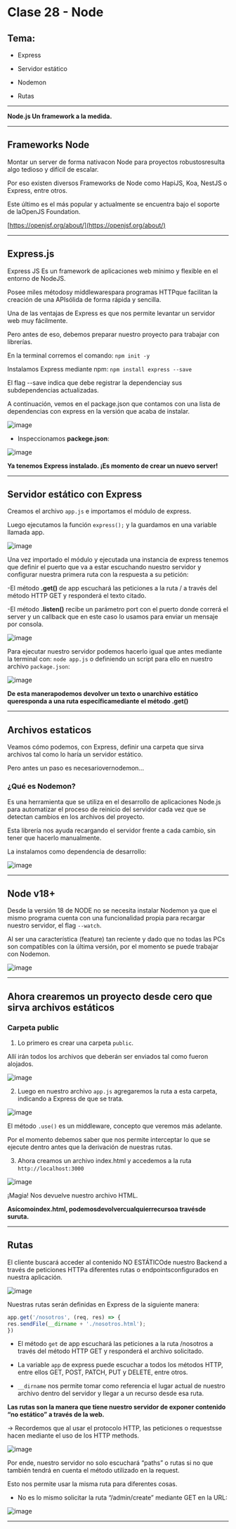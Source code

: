 # Clase 28 - Node

## Tema:

- Express

- Servidor estático

- Nodemon

- Rutas

--- 

**Node.js Un framework a la medida.**

---

## Frameworks Node

Montar un server de forma nativacon Node para proyectos robustosresulta algo tedioso y difícil de escalar.

Por eso existen diversos Frameworks de Node como HapiJS, Koa, NestJS o Express, entre otros.

Este último es el más popular y actualmente se encuentra bajo el soporte de laOpenJS Foundation.

[https://openjsf.org/about/](https://openjsf.org/about/)

---

## Express.js

Express JS
Es un framework de aplicaciones web mínimo y flexible en el entorno de NodeJS.

Posee miles métodosy middlewarespara programas HTTPque facilitan la creación de una APIsólida de forma rápida y sencilla.

Una de las ventajas de Express es que nos permite levantar un servidor web muy fácilmente.

Pero antes de eso, debemos preparar nuestro proyecto para trabajar con librerías.

En la terminal corremos el comando: ``npm init -y``

Instalamos Express mediante npm: ``npm install express --save``

El flag --save indica que debe registrar la dependenciay sus subdependencias actualizadas.

A continuación, vemos en el package.json que contamos con una lista de dependencias con express en la versión que acaba de instalar.

![image](https://github.com/eugenia1984/node/assets/72580574/59bedba5-a8c0-4565-b96c-dea49c0debab)

- Inspeccionamos **packege.json**:

![image](https://github.com/eugenia1984/node/assets/72580574/a2622f5d-e7a1-41e0-8350-d15a4d217ebe)

**Ya tenemos Express instalado. ¡Es momento de crear un nuevo server!**
 
---

## Servidor estático con Express

Creamos el archivo ``app.js`` e importamos el módulo de express.

Luego ejecutamos la función ``express();`` y la guardamos en una variable llamada app.

![image](https://github.com/eugenia1984/node/assets/72580574/c41814ff-7470-4d52-9ba5-4fc58da6651c)

Una vez importado el módulo y ejecutada una instancia de express tenemos que definir el puerto que va a estar escuchando nuestro
servidor y configurar nuestra primera ruta con la respuesta a su petición:

-El método **.get()** de app escuchará las peticiones a la ruta / a través del método HTTP GET y responderá el texto citado.

-El método **.listen()** recibe un parámetro port con el puerto donde correrá el server y un callback que en este caso lo usamos para enviar un mensaje por consola.

![image](https://github.com/eugenia1984/node/assets/72580574/d82e6f9b-7101-445d-8d2d-4f460d75650a)

Para ejecutar nuestro servidor podemos hacerlo igual que antes mediante la terminal con: ``node app.js`` o definiendo un script para ello en
nuestro archivo ``package.json``:

![image](https://github.com/eugenia1984/node/assets/72580574/4abcee45-29f5-48f5-83f5-1442aff06d90)

**De esta manerapodemos devolver un texto o unarchivo estático queresponda a una ruta específicamediante el método .get()**

---

## Archivos estaticos

Veamos cómo podemos, con Express, definir una carpeta que sirva archivos tal como lo haría un servidor estático.

Pero antes un paso es necesariovernodemon...

### ¿Qué es Nodemon?

Es una herramienta que se utiliza en el desarrollo
de aplicaciones Node.js para automatizar el
proceso de reinicio del servidor cada vez que se
detectan cambios en los archivos del proyecto.

Esta librería nos ayuda recargando el servidor
frente a cada cambio, sin tener que hacerlo
manualmente.

La instalamos como dependencia de desarrollo:

![image](https://github.com/eugenia1984/node/assets/72580574/86a2791d-d096-47b9-8385-5493210cac03)

---

## Node v18+

Desde la versión 18 de NODE no se necesita
instalar Nodemon ya que el mismo programa
cuenta con una funcionalidad propia para
recargar nuestro servidor, el flag ``--watch``.

Al ser una característica (feature) tan reciente
y dado que no todas las PCs son compatibles
con la última versión, por el momento se
puede trabajar con Nodemon.


![image](https://github.com/eugenia1984/node/assets/72580574/4a6b88a3-c9fa-4791-9b44-0ca23efbf694)

---

## Ahora crearemos un proyecto desde cero que sirva archivos estáticos

### Carpeta public

1. Lo primero es crear una carpeta ``public``.

Allí irán todos los archivos que deberán ser enviados tal como fueron alojados.

![image](https://github.com/eugenia1984/node/assets/72580574/8953bdc0-f30a-49e0-8959-574014a15286)

2. Luego en nuestro archivo ``app.js`` agregaremos la ruta a esta carpeta, indicando a Express de que se trata.

![image](https://github.com/eugenia1984/node/assets/72580574/3d1234a2-73bd-4940-81f1-b1487999c333)

El método ``.use()`` es un middleware, concepto que veremos más adelante.

Por el momento debemos saber que nos permite interceptar lo que se ejecute dentro antes que la derivación de nuestras rutas.

3. Ahora creamos un archivo index.html y accedemos a la ruta ``http://localhost:3000``

![image](https://github.com/eugenia1984/node/assets/72580574/554f8b26-60b9-4200-9a82-241736b2e484)

¡Magia! Nos devuelve nuestro archivo HTML.

**Asícomoindex.html, podemosdevolvercualquierrecursoa travésde suruta.**
   
---

## Rutas

El cliente buscará acceder al contenido NO ESTÁTICOde nuestro Backend a través de peticiones HTTPa diferentes rutas o endpointsconfigurados en nuestra aplicación.

![image](https://github.com/eugenia1984/node/assets/72580574/2e26c970-82db-46ea-a9fe-8c39bd7b7fbd)

Nuestras rutas serán definidas en Express de la siguiente manera:

```JavaSCript
app.get('/nosotros', (req, res) => {
res.sendFile(__dirname + './nosotros.html');
})
```

- El método ``get`` de app escuchará las peticiones a la ruta /nosotros a través del método HTTP GET y responderá el archivo solicitado.

- La variable ``app`` de express puede escuchar a todos los métodos HTTP, entre ellos GET, POST, PATCH, PUT y DELETE, entre otros.

- ``__dirname`` nos permite tomar como referencia el lugar actual de nuestro archivo dentro del servidor y llegar a un recurso desde esa ruta.

**Las rutas son la manera que tiene nuestro servidor de exponer contenido “no estático” a través de la web.**

-> Recordemos que al usar el protocolo HTTP, las peticiones o requestsse hacen mediante el uso de los HTTP methods.

![image](https://github.com/eugenia1984/node/assets/72580574/b1635a7c-1afd-478b-ae94-31465ca8f49c)

Por ende, nuestro servidor no solo escuchará “paths” o rutas si no que también tendrá en cuenta el método utilizado en la request.

Esto nos permite usar la misma ruta para diferentes cosas.

- No es lo mismo solicitar la ruta “/admin/create” mediante GET en la URL:

![image](https://github.com/eugenia1984/node/assets/72580574/51cbdf21-cf09-4993-8754-1cbaec11b7b1)

  
---
